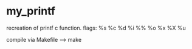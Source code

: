 # my_printf
recreation of printf  c function.
flags:
%s
%c
%d
%i
%%
%o
%x
%X
%u

compile via Makefile --> make
